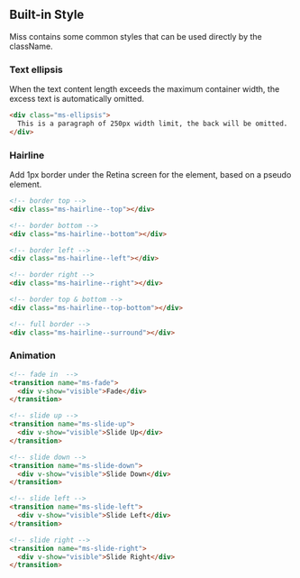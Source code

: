 ## Built-in Style
Miss contains some common styles that can be used directly by the className.

### Text ellipsis
When the text content length exceeds the maximum container width, the excess text is automatically omitted.

```html
<div class="ms-ellipsis">
  This is a paragraph of 250px width limit, the back will be omitted.
</div>
```

### Hairline
Add 1px border under the Retina screen for the element, based on a pseudo element.

```html
<!-- border top -->
<div class="ms-hairline--top"></div>

<!-- border bottom -->
<div class="ms-hairline--bottom"></div>

<!-- border left -->
<div class="ms-hairline--left"></div>

<!-- border right -->
<div class="ms-hairline--right"></div>

<!-- border top & bottom -->
<div class="ms-hairline--top-bottom"></div>

<!-- full border -->
<div class="ms-hairline--surround"></div>
```

### Animation

```html
<!-- fade in  -->
<transition name="ms-fade">
  <div v-show="visible">Fade</div>
</transition>

<!-- slide up -->
<transition name="ms-slide-up">
  <div v-show="visible">Slide Up</div>
</transition>

<!-- slide down -->
<transition name="ms-slide-down">
  <div v-show="visible">Slide Down</div>
</transition>

<!-- slide left -->
<transition name="ms-slide-left">
  <div v-show="visible">Slide Left</div>
</transition>

<!-- slide right -->
<transition name="ms-slide-right">
  <div v-show="visible">Slide Right</div>
</transition>
```
